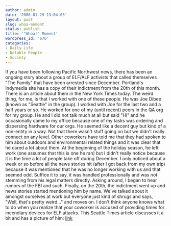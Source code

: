 ```yaml
---
author: admin
date: '2006-01-29 13:04:05'
layout: post
slug: whoa-moment
status: publish
title: '"Whoa!" Moment'
wordpress_id: '676'
categories:
- Daily Life
- Notable People
- Society
---
```


If you have been following Pacific Northwest news, there has been an
ongoing story about a group of ELF/ALF activists that called themselves
"The Family" that have been arrested since December. Portland's
Indymedia site has a copy of their indictment from the 20th of this
month. There is an article about them in the New York Times today. The
weird thing, for me, is that I worked with one of these people. He was
Joe Dibee (known as "Seattle" in the group). I worked with Joe for the
last two and a half years or so. He worked for one of my (until recent)
peers in the QA org for my group. He and I did not talk much at all but
said "Hi" and he occasionally came to my office because one of my tasks
was ordering and dispersing hardware for our orgs. He seemed like a
decent guy but kind of a non-entity in a way. Not that there wasn't
stuff going on but we didn't really connect on any level. Other
coworkers have told me that they had spoken to him about outdoors and
environmental related things and it was clear that he cared a lot about
them. At the beginning of the holiday season, he left work (one assumes
that this is one he ran) but I didn't really notice because it is the
time a lot of people take off during December. I only noticed about a
week or so before all the news stories hit (after I got back from my own
trip) because it was mentioned that he was no longer working with us and
that seemed odd. Suffice it to say, it was handled professionally and
was not stemming from his legal matters directly. Asking around, I began
to hear rumors of the FBI and such. Finally, on the 20th, the indictment
went up and news stories started mentioning him by name. We've talked
about it amongst ourselves at work but everyone just kind of shrugs and
says, "Well, that's pretty weird..." and moves on. I don't think anyone
knows what to do when you realize that your coworker is accused of
providing times for incendiary devices for ELF attacks. This Seattle
Times article discusses it a bit and has a picture of him:
[link](http://seattletimes.nwsource.com/cgi-bin/PrintStory.pl?document_id=2002752813&slug=ecoindictments21m&date=20060121)
